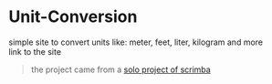 # Unit-Conversion
simple site to convert units like: meter, feet, liter, kilogram and more
<br/>
link to the site

> the project came from a [solo project of scrimba](https://scrimba.com/scrim/co2ba476b89916818068b123c)
